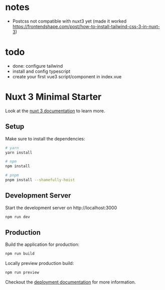 # notes
- Postcss not compatible with nuxt3 yet (made it worked https://frontendshape.com/post/how-to-install-tailwind-css-3-in-nuxt-3)

# todo
- done: configure tailwind
- install and config typescript
- create your first vue3 script/component in index.vue


# Nuxt 3 Minimal Starter

Look at the [nuxt 3 documentation](https://v3.nuxtjs.org) to learn more.

## Setup

Make sure to install the dependencies:

```bash
# yarn
yarn install

# npm
npm install

# pnpm
pnpm install --shamefully-hoist
```

## Development Server

Start the development server on http://localhost:3000

```bash
npm run dev
```

## Production

Build the application for production:

```bash
npm run build
```

Locally preview production build:

```bash
npm run preview
```

Checkout the [deployment documentation](https://v3.nuxtjs.org/guide/deploy/presets) for more information.
